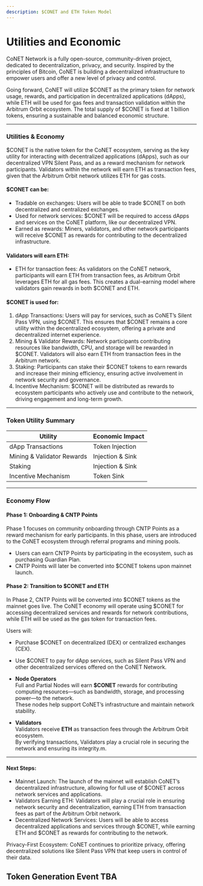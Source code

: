 ```yaml
---
description: $CONET and ETH Token Model
---
```


# Utilities and Economic



CoNET Network is a fully open-source, community-driven project, dedicated to decentralization, privacy, and security. Inspired by the principles of Bitcoin, CoNET is building a decentralized infrastructure to empower users and offer a new level of privacy and control.

Going forward, CoNET will utilize $CONET as the primary token for network usage, rewards, and participation in decentralized applications (dApps), while ETH will be used for gas fees and transaction validation within the Arbitrum Orbit ecosystem. The total supply of $CONET is fixed at 1 billion tokens, ensuring a sustainable and balanced economic structure.

***

### Utilities & Economy

$CONET is the native token for the CoNET ecosystem, serving as the key utility for interacting with decentralized applications (dApps), such as our decentralized VPN Silent Pass, and as a reward mechanism for network participants. Validators within the network will earn ETH as transaction fees, given that the Arbitrum Orbit network utilizes ETH for gas costs.

#### $CONET can be:

* Tradable on exchanges: Users will be able to trade $CONET on both decentralized and centralized exchanges.
* Used for network services: $CONET will be required to access dApps and services on the CoNET platform, like our decentralized VPN.
* Earned as rewards: Miners, validators, and other network participants will receive $CONET as rewards for contributing to the decentralized infrastructure.

#### Validators will earn ETH:

* ETH for transaction fees: As validators on the CoNET network, participants will earn ETH from transaction fees, as Arbitrum Orbit leverages ETH for all gas fees. This creates a dual-earning model where validators gain rewards in both $CONET and ETH.

#### $CONET is used for:

1. dApp Transactions: Users will pay for services, such as CoNET’s Silent Pass VPN, using $CONET. This ensures that $CONET remains a core utility within the decentralized ecosystem, offering a private and decentralized internet experience.
2. Mining & Validator Rewards: Network participants contributing resources like bandwidth, CPU, and storage will be rewarded in $CONET. Validators will also earn ETH from transaction fees in the Arbitrum network.
3. Staking: Participants can stake their $CONET tokens to earn rewards and increase their mining efficiency, ensuring active involvement in network security and governance.
4. Incentive Mechanism: $CONET will be distributed as rewards to ecosystem participants who actively use and contribute to the network, driving engagement and long-term growth.

***

### Token Utility Summary

| Utility                    | Economic Impact  |
| -------------------------- | ---------------- |
| dApp Transactions          | Token Injection  |
| Mining & Validator Rewards | Injection & Sink |
| Staking                    | Injection & Sink |
| Incentive Mechanism        | Token Sink       |

***

### Economy Flow

#### Phase 1: Onboarding & CNTP Points

Phase 1 focuses on community onboarding through CNTP Points as a reward mechanism for early participants. In this phase, users are introduced to the CoNET ecosystem through referral programs and mining pools.

* Users can earn CNTP Points by participating in the ecosystem, such as purchasing Guardian Plan.
* CNTP Points will later be converted into $CONET tokens upon mainnet launch.

#### Phase 2: Transition to $CONET and ETH

In Phase 2, CNTP Points will be converted into $CONET tokens as the mainnet goes live. The CoNET economy will operate using $CONET for accessing decentralized services and rewards for network contributions, while ETH will be used as the gas token for transaction fees.

Users will:

* Purchase $CONET on decentralized (DEX) or centralized exchanges (CEX).
* Use $CONET to pay for dApp services, such as Silent Pass VPN and other decentralized services offered on the CoNET Network.
*   **Node Operators**\
    Full and Partial Nodes will earn **$CONET** rewards for contributing computing resources—such as bandwidth, storage, and processing power—to the network. \
    These nodes help support CoNET’s infrastructure and maintain network stability.


* **Validators**\
  Validators receive **ETH** as transaction fees through the Arbitrum Orbit ecosystem. \
  By verifying transactions, Validators play a crucial role in securing the network and ensuring its integrity.m.

***

#### Next Steps:

* Mainnet Launch: The launch of the mainnet will establish CoNET’s decentralized infrastructure, allowing for full use of $CONET across network services and applications.
* Validators Earning ETH: Validators will play a crucial role in ensuring network security and decentralization, earning ETH from transaction fees as part of the Arbitrum Orbit network.
* Decentralized Network Services: Users will be able to access decentralized applications and services through $CONET, while earning ETH and $CONET as rewards for contributing to the network.

Privacy-First Ecosystem: CoNET continues to prioritize privacy, offering decentralized solutions like Silent Pass VPN that keep users in control of their data.         



## Token Generation Event TBA&#x20;

